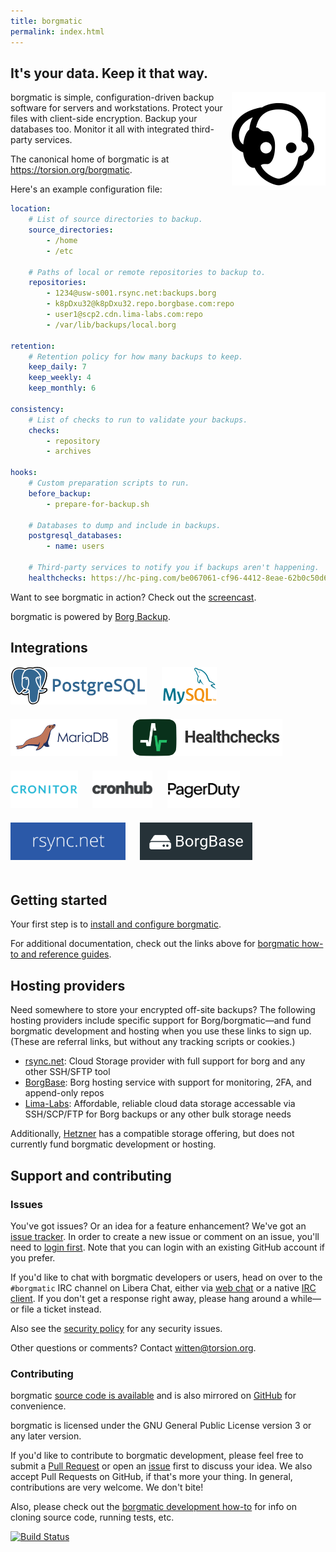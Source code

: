 ```yaml
---
title: borgmatic
permalink: index.html
---
```


## It's your data. Keep it that way.

<img src="docs/static/borgmatic.png" alt="borgmatic logo" width="150px" style="float: right; padding-left: 1em;">

borgmatic is simple, configuration-driven backup software for servers and
workstations. Protect your files with client-side encryption. Backup your
databases too. Monitor it all with integrated third-party services.

The canonical home of borgmatic is at <a href="https://torsion.org/borgmatic">https://torsion.org/borgmatic</a>.

Here's an example configuration file:

```yaml
location:
    # List of source directories to backup.
    source_directories:
        - /home
        - /etc

    # Paths of local or remote repositories to backup to.
    repositories:
        - 1234@usw-s001.rsync.net:backups.borg
        - k8pDxu32@k8pDxu32.repo.borgbase.com:repo
        - user1@scp2.cdn.lima-labs.com:repo
        - /var/lib/backups/local.borg

retention:
    # Retention policy for how many backups to keep.
    keep_daily: 7
    keep_weekly: 4
    keep_monthly: 6

consistency:
    # List of checks to run to validate your backups.
    checks:
        - repository
        - archives

hooks:
    # Custom preparation scripts to run.
    before_backup:
        - prepare-for-backup.sh

    # Databases to dump and include in backups.
    postgresql_databases:
        - name: users

    # Third-party services to notify you if backups aren't happening.
    healthchecks: https://hc-ping.com/be067061-cf96-4412-8eae-62b0c50d6a8c
```

Want to see borgmatic in action? Check out the <a
href="https://asciinema.org/a/203761" target="_blank">screencast</a>.

<script src="https://asciinema.org/a/203761.js" id="asciicast-203761" async></script>

borgmatic is powered by [Borg Backup](https://www.borgbackup.org/).

## Integrations

<a href="https://www.postgresql.org/"><img src="docs/static/postgresql.png" alt="PostgreSQL" height="60px" style="margin-bottom:20px;"></a>&nbsp;&nbsp;&nbsp;&nbsp;&nbsp;
<a href="https://www.mysql.com/"><img src="docs/static/mysql.png" alt="MySQL" height="60px" style="margin-bottom:20px;"></a>&nbsp;&nbsp;&nbsp;&nbsp;&nbsp;
<a href="https://mariadb.com/"><img src="docs/static/mariadb.png" alt="MariaDB" height="60px" style="margin-bottom:20px;"></a>&nbsp;&nbsp;&nbsp;&nbsp;&nbsp;
<a href="https://healthchecks.io/"><img src="docs/static/healthchecks.png" alt="Healthchecks" height="60px" style="margin-bottom:20px;"></a>&nbsp;&nbsp;&nbsp;&nbsp;&nbsp;
<a href="https://cronitor.io/"><img src="docs/static/cronitor.png" alt="Cronitor" height="60px" style="margin-bottom:20px;"></a>&nbsp;&nbsp;&nbsp;&nbsp;&nbsp;
<a href="https://cronhub.io/"><img src="docs/static/cronhub.png" alt="Cronhub" height="60px" style="margin-bottom:20px;"></a>&nbsp;&nbsp;&nbsp;&nbsp;&nbsp;
<a href="https://www.pagerduty.com/"><img src="docs/static/pagerduty.png" alt="PagerDuty" height="60px" style="margin-bottom:20px;"></a>&nbsp;&nbsp;&nbsp;&nbsp;&nbsp;
<a href="https://www.rsync.net/cgi-bin/borg.cgi?campaign=borg&adgroup=borgmatic"><img src="docs/static/rsyncnet.png" alt="rsync.net" height="60px" style="margin-bottom:20px;"></a>&nbsp;&nbsp;&nbsp;&nbsp;&nbsp;
<a href="https://www.borgbase.com/?utm_source=borgmatic"><img src="docs/static/borgbase.png" alt="BorgBase" height="60px" style="margin-bottom:20px;"></a>&nbsp;&nbsp;&nbsp;&nbsp;&nbsp;


## Getting started

Your first step is to [install and configure
borgmatic](https://torsion.org/borgmatic/docs/how-to/set-up-backups/).

For additional documentation, check out the links above for <a
href="https://torsion.org/borgmatic/#documentation">borgmatic how-to and
reference guides</a>.


## Hosting providers

Need somewhere to store your encrypted off-site backups? The following hosting
providers include specific support for Borg/borgmatic—and fund borgmatic
development and hosting when you use these links to sign up. (These are
referral links, but without any tracking scripts or cookies.)

<ul>
 <li class="referral"><a href="https://www.rsync.net/cgi-bin/borg.cgi?campaign=borg&adgroup=borgmatic">rsync.net</a>: Cloud Storage provider with full support for borg and any other SSH/SFTP tool</li>
 <li class="referral"><a href="https://www.borgbase.com/?utm_source=borgmatic">BorgBase</a>: Borg hosting service with support for monitoring, 2FA, and append-only repos</li>
 <li class="referral"><a href="https://storage.lima-labs.com/special-pricing-offer-for-borgmatic-users/">Lima-Labs</a>: Affordable, reliable cloud data storage accessable via SSH/SCP/FTP for Borg backups or any other bulk storage needs</li>
</ul>

Additionally, [Hetzner](https://www.hetzner.com/storage/storage-box) has a
compatible storage offering, but does not currently fund borgmatic
development or hosting.

## Support and contributing

### Issues

You've got issues? Or an idea for a feature enhancement? We've got an [issue
tracker](https://projects.torsion.org/borgmatic-collective/borgmatic/issues). In order to
create a new issue or comment on an issue, you'll need to [login
first](https://projects.torsion.org/user/login). Note that you can login with
an existing GitHub account if you prefer.

If you'd like to chat with borgmatic developers or users, head on over to the
`#borgmatic` IRC channel on Libera Chat, either via <a
href="https://web.libera.chat/#borgmatic">web chat</a> or a
native <a href="ircs://irc.libera.chat:6697">IRC client</a>. If you
don't get a response right away, please hang around a while—or file a ticket
instead.

Also see the [security
policy](https://torsion.org/borgmatic/docs/security-policy/) for any security
issues.

Other questions or comments? Contact
[witten@torsion.org](mailto:witten@torsion.org).


### Contributing

borgmatic [source code is
available](https://projects.torsion.org/borgmatic-collective/borgmatic) and is also mirrored
on [GitHub](https://github.com/borgmatic-collective/borgmatic) for convenience.

borgmatic is licensed under the GNU General Public License version 3 or any
later version.

If you'd like to contribute to borgmatic development, please feel free to
submit a [Pull Request](https://projects.torsion.org/borgmatic-collective/borgmatic/pulls)
or open an [issue](https://projects.torsion.org/borgmatic-collective/borgmatic/issues) first
to discuss your idea. We also accept Pull Requests on GitHub, if that's more
your thing. In general, contributions are very welcome. We don't bite! 

Also, please check out the [borgmatic development
how-to](https://torsion.org/borgmatic/docs/how-to/develop-on-borgmatic/) for
info on cloning source code, running tests, etc.

<a href="https://build.torsion.org/borgmatic-collective/borgmatic" alt="build status">![Build Status](https://build.torsion.org/api/badges/borgmatic-collective/borgmatic/status.svg?ref=refs/heads/master)</a>

